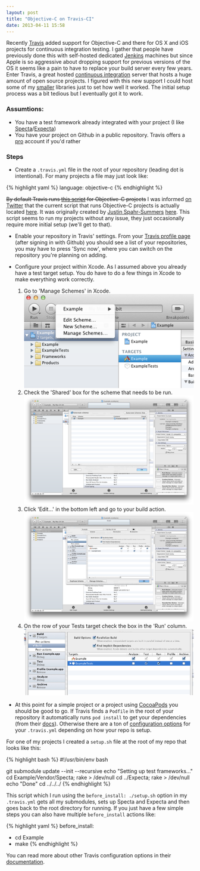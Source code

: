 ```yaml
---
layout: post
title: "Objective-C on Travis-CI"
date: 2013-04-11 15:58
---
```


Recently [Travis](https://travis-ci.org/) added support for Objective-C and there for OS X and iOS projects for continuous integration testing. I gather that people have previously done this with self-hosted dedicated [Jenkins](http://jenkins-ci.org/) machines but since Apple is so aggressive about dropping support for previous versions of the OS it seems like a pain to have to replace your build server every few years. Enter Travis, a great hosted [continuous integration](http://en.wikipedia.org/wiki/Continuous_integration) server that hosts a huge amount of open source projects. I figured with this new support I could host some of my [smaller](https://github.com/keith/KSADNTwitterFormatter) libraries just to set how well it worked. The initial setup process was a bit tedious but I eventually got it to work.

### Assumtions:

+ You have a test framework already integrated with your project (I like [Specta](https://github.com/petejkim/specta)/[Expecta](https://github.com/petejkim/expecta))
+ You have your project on Github in a public repository. Travis offers a [pro](http://about.travis-ci.org/docs/user/travis-pro/) account if you'd rather

### Steps

- Create a `.travis.yml` file in the root of your repository (leading dot is intentional). For many projects a file may just look like:

{% highlight yaml %}
language: objective-c
{% endhighlight %}

<del>By default Travis runs [this script](https://gist.github.com/henrikhodne/73151fccea7af3201f63) for Objective-C projects</del> I was informed [on Twitter](https://twitter.com/henrikhodne/status/322665896806060032) that the current script that runs Objective-C projects is actually located [here](https://github.com/travis-ci/travis-cookbooks/blob/osx/ci_environment/travis_build_environment/files/default/ci_user/travis-utils/osx-cibuild.sh). It was originally created by [Justin Spahr-Summers](https://github.com/jspahrsummers) [here](https://github.com/jspahrsummers/objc-build-scripts). This script seems to run my projects without any issue, they just occasionally require more initial setup (we'll get to that).

- Enable your repository in Travis' settings. From your [Travis profile page](https://travis-ci.org/profile) (after signing in with Github) you should see a list of your repositories, you may have to press 'Sync now', where you can switch on the repository you're planning on adding.

- Configure your project within Xcode. As I assumed above you already have a test target setup. You do have to do a few things in Xcode to make everything work correctly.

  1. Go to 'Manage Schemes' in Xcode. ![Manage Schemes](/images/travis/manageschemes.png)
  2. Check the 'Shared' box for the scheme that needs to be run. ![Shared Scheme](/images/travis/shareschemes.png)
  3. Click 'Edit...' in the bottom left and go to your build action. ![Edit Scheme](/images/travis/editscheme.png)
  4. On the row of your Tests target check the box in the 'Run' column. ![Run Test](/images/travis/runtest.png)

- At this point for a simple project or a project using [CocoaPods](http://cocoapods.org/) you should be good to go. If Travis finds a `Podfile` in the root of your repository it automatically runs `pod install` to get your dependencies (from their [docs](http://about.travis-ci.org/docs/user/languages/objective-c/)). Otherwise there are a ton of [configuration options](http://about.travis-ci.org/docs/user/build-configuration/) for your `.travis.yml` depending on how your repo is setup.

For one of my projects I created a `setup.sh` file at the root of my repo that looks like this:

{% highlight bash %}
#!/usr/bin/env bash

git submodule update --init --recursive
echo "Setting up test frameworks..."
cd Example/Vendor/Specta; rake > /dev/null
cd ../Expecta; rake > /dev/null
echo "Done"
cd ../../../
{% endhighlight %}

This script which I run using the `before_install: ./setup.sh` option in my `.travis.yml` gets all my submodules, sets up Specta and Expecta and then goes back to the root directory for running. If you just have a few simple steps you can also have multiple `before_install` actions like:

{% highlight yaml %}
before_install:
  - cd Example
  - make
{% endhighlight %}

You can read more about other Travis configuration options in their [documentation](http://about.travis-ci.org/docs/user/build-configuration/).

